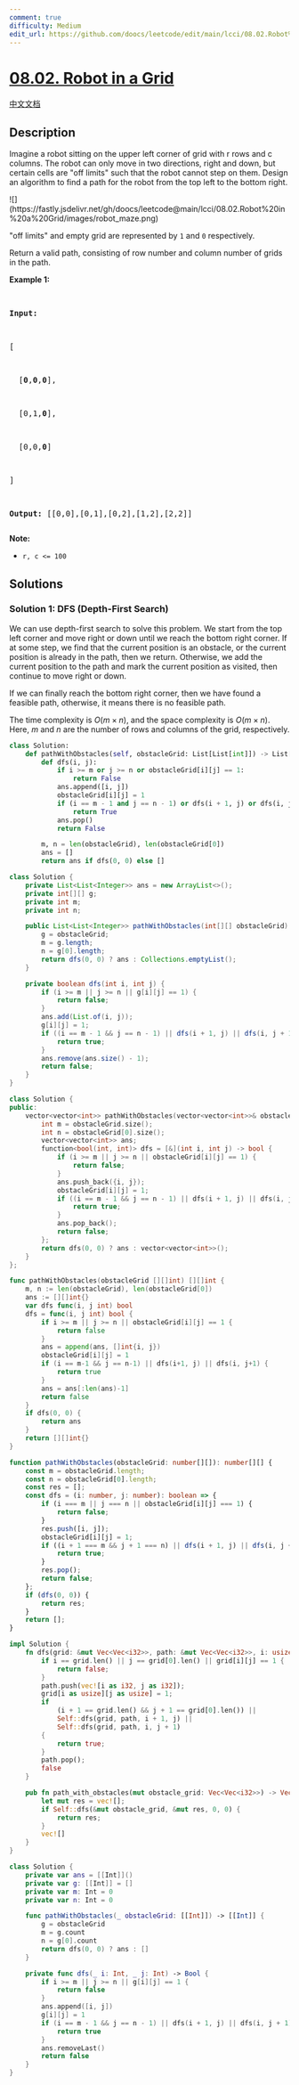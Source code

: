 ```yaml
---
comment: true
difficulty: Medium
edit_url: https://github.com/doocs/leetcode/edit/main/lcci/08.02.Robot%20in%20a%20Grid/README_EN.md
---
```


# [08.02. Robot in a Grid](https://leetcode.cn/problems/robot-in-a-grid-lcci)

[中文文档](/lcci/08.02.Robot%20in%20a%20Grid/README.md)

## Description

<p>Imagine a robot sitting on the upper left corner of grid with r rows and c columns. The robot can only move in two directions, right and down, but certain cells are &quot;off limits&quot; such that the robot cannot step on them. Design an algorithm to find a path for the robot from the top left to the bottom right.</p>
![](https://fastly.jsdelivr.net/gh/doocs/leetcode@main/lcci/08.02.Robot%20in%20a%20Grid/images/robot_maze.png)
<p>&quot;off limits&quot; and empty grid are represented by&nbsp;<code>1</code> and&nbsp;<code>0</code>&nbsp;respectively.</p>
<p>Return a valid path, consisting of row number and column number of grids in the path.</p>
<p><strong>Example&nbsp;1:</strong></p>
<pre>

<strong>Input:

</strong>[

&nbsp; [<strong>0</strong>,<strong>0</strong>,<strong>0</strong>],

&nbsp; [0,1,<strong>0</strong>],

&nbsp; [0,0,<strong>0</strong>]

]

<strong>Output:</strong> [[0,0],[0,1],[0,2],[1,2],[2,2]]</pre>

<p><strong>Note: </strong></p>
<ul>
	<li><code>r,&nbsp;c &lt;= 100</code></li>
</ul>

## Solutions

### Solution 1: DFS (Depth-First Search)

We can use depth-first search to solve this problem. We start from the top left corner and move right or down until we reach the bottom right corner. If at some step, we find that the current position is an obstacle, or the current position is already in the path, then we return. Otherwise, we add the current position to the path and mark the current position as visited, then continue to move right or down.

If we can finally reach the bottom right corner, then we have found a feasible path, otherwise, it means there is no feasible path.

The time complexity is $O(m \times n)$, and the space complexity is $O(m \times n)$. Here, $m$ and $n$ are the number of rows and columns of the grid, respectively.

<!-- tabs:start -->

```python
class Solution:
    def pathWithObstacles(self, obstacleGrid: List[List[int]]) -> List[List[int]]:
        def dfs(i, j):
            if i >= m or j >= n or obstacleGrid[i][j] == 1:
                return False
            ans.append([i, j])
            obstacleGrid[i][j] = 1
            if (i == m - 1 and j == n - 1) or dfs(i + 1, j) or dfs(i, j + 1):
                return True
            ans.pop()
            return False

        m, n = len(obstacleGrid), len(obstacleGrid[0])
        ans = []
        return ans if dfs(0, 0) else []
```

```java
class Solution {
    private List<List<Integer>> ans = new ArrayList<>();
    private int[][] g;
    private int m;
    private int n;

    public List<List<Integer>> pathWithObstacles(int[][] obstacleGrid) {
        g = obstacleGrid;
        m = g.length;
        n = g[0].length;
        return dfs(0, 0) ? ans : Collections.emptyList();
    }

    private boolean dfs(int i, int j) {
        if (i >= m || j >= n || g[i][j] == 1) {
            return false;
        }
        ans.add(List.of(i, j));
        g[i][j] = 1;
        if ((i == m - 1 && j == n - 1) || dfs(i + 1, j) || dfs(i, j + 1)) {
            return true;
        }
        ans.remove(ans.size() - 1);
        return false;
    }
}
```

```cpp
class Solution {
public:
    vector<vector<int>> pathWithObstacles(vector<vector<int>>& obstacleGrid) {
        int m = obstacleGrid.size();
        int n = obstacleGrid[0].size();
        vector<vector<int>> ans;
        function<bool(int, int)> dfs = [&](int i, int j) -> bool {
            if (i >= m || j >= n || obstacleGrid[i][j] == 1) {
                return false;
            }
            ans.push_back({i, j});
            obstacleGrid[i][j] = 1;
            if ((i == m - 1 && j == n - 1) || dfs(i + 1, j) || dfs(i, j + 1)) {
                return true;
            }
            ans.pop_back();
            return false;
        };
        return dfs(0, 0) ? ans : vector<vector<int>>();
    }
};
```

```go
func pathWithObstacles(obstacleGrid [][]int) [][]int {
	m, n := len(obstacleGrid), len(obstacleGrid[0])
	ans := [][]int{}
	var dfs func(i, j int) bool
	dfs = func(i, j int) bool {
		if i >= m || j >= n || obstacleGrid[i][j] == 1 {
			return false
		}
		ans = append(ans, []int{i, j})
		obstacleGrid[i][j] = 1
		if (i == m-1 && j == n-1) || dfs(i+1, j) || dfs(i, j+1) {
			return true
		}
		ans = ans[:len(ans)-1]
		return false
	}
	if dfs(0, 0) {
		return ans
	}
	return [][]int{}
}
```

```ts
function pathWithObstacles(obstacleGrid: number[][]): number[][] {
    const m = obstacleGrid.length;
    const n = obstacleGrid[0].length;
    const res = [];
    const dfs = (i: number, j: number): boolean => {
        if (i === m || j === n || obstacleGrid[i][j] === 1) {
            return false;
        }
        res.push([i, j]);
        obstacleGrid[i][j] = 1;
        if ((i + 1 === m && j + 1 === n) || dfs(i + 1, j) || dfs(i, j + 1)) {
            return true;
        }
        res.pop();
        return false;
    };
    if (dfs(0, 0)) {
        return res;
    }
    return [];
}
```

```rust
impl Solution {
    fn dfs(grid: &mut Vec<Vec<i32>>, path: &mut Vec<Vec<i32>>, i: usize, j: usize) -> bool {
        if i == grid.len() || j == grid[0].len() || grid[i][j] == 1 {
            return false;
        }
        path.push(vec![i as i32, j as i32]);
        grid[i as usize][j as usize] = 1;
        if
            (i + 1 == grid.len() && j + 1 == grid[0].len()) ||
            Self::dfs(grid, path, i + 1, j) ||
            Self::dfs(grid, path, i, j + 1)
        {
            return true;
        }
        path.pop();
        false
    }

    pub fn path_with_obstacles(mut obstacle_grid: Vec<Vec<i32>>) -> Vec<Vec<i32>> {
        let mut res = vec![];
        if Self::dfs(&mut obstacle_grid, &mut res, 0, 0) {
            return res;
        }
        vec![]
    }
}
```

```swift
class Solution {
    private var ans = [[Int]]()
    private var g: [[Int]] = []
    private var m: Int = 0
    private var n: Int = 0

    func pathWithObstacles(_ obstacleGrid: [[Int]]) -> [[Int]] {
        g = obstacleGrid
        m = g.count
        n = g[0].count
        return dfs(0, 0) ? ans : []
    }

    private func dfs(_ i: Int, _ j: Int) -> Bool {
        if i >= m || j >= n || g[i][j] == 1 {
            return false
        }
        ans.append([i, j])
        g[i][j] = 1
        if (i == m - 1 && j == n - 1) || dfs(i + 1, j) || dfs(i, j + 1) {
            return true
        }
        ans.removeLast()
        return false
    }
}
```

<!-- tabs:end -->

<!-- end -->
